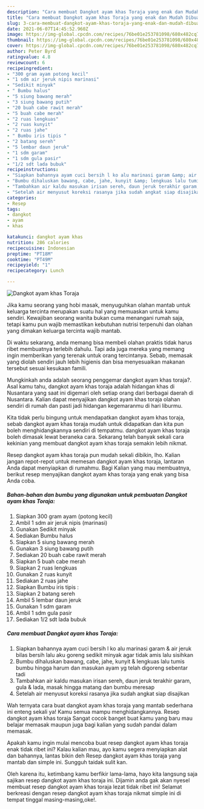 ```yaml
---
description: "Cara membuat Dangkot ayam khas Toraja yang enak dan Mudah Dibuat"
title: "Cara membuat Dangkot ayam khas Toraja yang enak dan Mudah Dibuat"
slug: 3-cara-membuat-dangkot-ayam-khas-toraja-yang-enak-dan-mudah-dibuat
date: 2021-06-07T14:45:52.960Z
image: https://img-global.cpcdn.com/recipes/76be01e253781098/680x482cq70/dangkot-ayam-khas-toraja-foto-resep-utama.jpg
thumbnail: https://img-global.cpcdn.com/recipes/76be01e253781098/680x482cq70/dangkot-ayam-khas-toraja-foto-resep-utama.jpg
cover: https://img-global.cpcdn.com/recipes/76be01e253781098/680x482cq70/dangkot-ayam-khas-toraja-foto-resep-utama.jpg
author: Peter Byrd
ratingvalue: 4.8
reviewcount: 6
recipeingredient:
- "300 gram ayam potong kecil"
- "1 sdm air jeruk nipis marinasi"
- "Sedikit minyak"
- " Bumbu halus"
- "5 siung bawang merah"
- "3 siung bawang putih"
- "20 buah cabe rawit merah"
- "5 buah cabe merah"
- "2 ruas lengkuas"
- "2 ruas kunyit"
- "2 ruas jahe"
- " Bumbu iris tipis "
- "2 batang sereh"
- "5 lembar daun jeruk"
- "1 sdm garam"
- "1 sdm gula pasir"
- "1/2 sdt lada bubuk"
recipeinstructions:
- "Siapkan bahannya ayam cuci bersih l ko alu marinasi garam &amp; air jeruk bilas bersih lalu aku goreng sedikit minyak agar tidak amis lalu sisihkan"
- "Bumbu dihaluskan bawang, cabe, jahe, kunyit &amp; lengkuas lalu tumis bumbu hingga harum dan masukan ayam yg telah digoreng sebentar tadi"
- "Tambahkan air kaldu masukan irisan sereh, daun jeruk terakhir garam, gula &amp; lada, masak hingga matang dan bumbu meresap"
- "Setelah air menyusut koreksi rasanya jika sudah angkat siap disajikan"
categories:
- Resep
tags:
- dangkot
- ayam
- khas

katakunci: dangkot ayam khas 
nutrition: 286 calories
recipecuisine: Indonesian
preptime: "PT18M"
cooktime: "PT49M"
recipeyield: "1"
recipecategory: Lunch

---
```



![Dangkot ayam khas Toraja](https://img-global.cpcdn.com/recipes/76be01e253781098/680x482cq70/dangkot-ayam-khas-toraja-foto-resep-utama.jpg)

Jika kamu seorang yang hobi masak, menyuguhkan olahan mantab untuk keluarga tercinta merupakan suatu hal yang memuaskan untuk kamu sendiri. Kewajiban seorang  wanita bukan cuma menangani rumah saja, tetapi kamu pun wajib memastikan kebutuhan nutrisi terpenuhi dan olahan yang dimakan keluarga tercinta wajib mantab.

Di waktu  sekarang, anda memang bisa membeli olahan praktis tidak harus ribet membuatnya terlebih dahulu. Tapi ada juga mereka yang memang ingin memberikan yang terenak untuk orang tercintanya. Sebab, memasak yang diolah sendiri jauh lebih higienis dan bisa menyesuaikan makanan tersebut sesuai kesukaan famili. 



Mungkinkah anda adalah seorang penggemar dangkot ayam khas toraja?. Asal kamu tahu, dangkot ayam khas toraja adalah hidangan khas di Nusantara yang saat ini digemari oleh setiap orang dari berbagai daerah di Nusantara. Kalian dapat menyajikan dangkot ayam khas toraja olahan sendiri di rumah dan pasti jadi hidangan kegemaranmu di hari liburmu.

Kita tidak perlu bingung untuk mendapatkan dangkot ayam khas toraja, sebab dangkot ayam khas toraja mudah untuk didapatkan dan kita pun boleh menghidangkannya sendiri di tempatmu. dangkot ayam khas toraja boleh dimasak lewat beraneka cara. Sekarang telah banyak sekali cara kekinian yang membuat dangkot ayam khas toraja semakin lebih nikmat.

Resep dangkot ayam khas toraja pun mudah sekali dibikin, lho. Kalian jangan repot-repot untuk memesan dangkot ayam khas toraja, lantaran Anda dapat menyiapkan di rumahmu. Bagi Kalian yang mau membuatnya, berikut resep menyajikan dangkot ayam khas toraja yang enak yang bisa Anda coba.

<!--inarticleads1-->

##### Bahan-bahan dan bumbu yang digunakan untuk pembuatan Dangkot ayam khas Toraja:

1. Siapkan 300 gram ayam (potong kecil)
1. Ambil 1 sdm air jeruk nipis (marinasi)
1. Gunakan Sedikit minyak
1. Sediakan  Bumbu halus
1. Siapkan 5 siung bawang merah
1. Gunakan 3 siung bawang putih
1. Sediakan 20 buah cabe rawit merah
1. Siapkan 5 buah cabe merah
1. Siapkan 2 ruas lengkuas
1. Gunakan 2 ruas kunyit
1. Sediakan 2 ruas jahe
1. Siapkan  Bumbu iris tipis :
1. Siapkan 2 batang sereh
1. Ambil 5 lembar daun jeruk
1. Gunakan 1 sdm garam
1. Ambil 1 sdm gula pasir
1. Sediakan 1/2 sdt lada bubuk




<!--inarticleads2-->

##### Cara membuat Dangkot ayam khas Toraja:

1. Siapkan bahannya ayam cuci bersih l ko alu marinasi garam &amp; air jeruk bilas bersih lalu aku goreng sedikit minyak agar tidak amis lalu sisihkan
1. Bumbu dihaluskan bawang, cabe, jahe, kunyit &amp; lengkuas lalu tumis bumbu hingga harum dan masukan ayam yg telah digoreng sebentar tadi
1. Tambahkan air kaldu masukan irisan sereh, daun jeruk terakhir garam, gula &amp; lada, masak hingga matang dan bumbu meresap
1. Setelah air menyusut koreksi rasanya jika sudah angkat siap disajikan




Wah ternyata cara buat dangkot ayam khas toraja yang mantab sederhana ini enteng sekali ya! Kamu semua mampu menghidangkannya. Resep dangkot ayam khas toraja Sangat cocok banget buat kamu yang baru mau belajar memasak maupun juga bagi kalian yang sudah pandai dalam memasak.

Apakah kamu ingin mulai mencoba buat resep dangkot ayam khas toraja enak tidak ribet ini? Kalau kalian mau, ayo kamu segera menyiapkan alat dan bahannya, lantas bikin deh Resep dangkot ayam khas toraja yang mantab dan simple ini. Sungguh taidak sulit kan. 

Oleh karena itu, ketimbang kamu berfikir lama-lama, hayo kita langsung saja sajikan resep dangkot ayam khas toraja ini. Dijamin anda gak akan nyesel membuat resep dangkot ayam khas toraja lezat tidak ribet ini! Selamat berkreasi dengan resep dangkot ayam khas toraja nikmat simple ini di tempat tinggal masing-masing,oke!.

